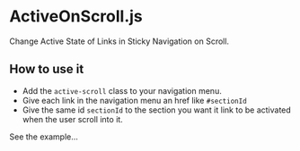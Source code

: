# ActiveOnScroll.js

Change Active State of Links in Sticky Navigation on Scroll.

## How to use it

* Add the `active-scroll` class to your navigation menu.
* Give each link in the navigation menu an href like `#sectionId`
* Give the same id `sectionId` to the section you want it link to be activated when the user scroll into it.

See the example...

